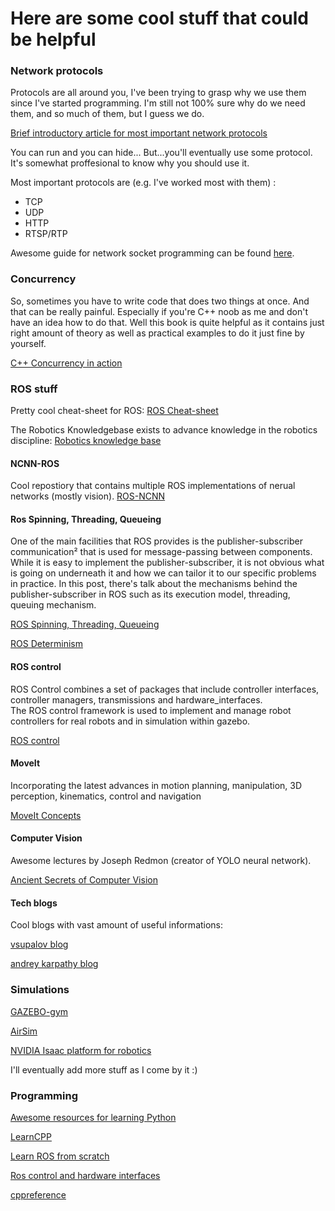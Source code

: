 # Here are some cool stuff that could be helpful 

### Network protocols 

Protocols are all around you, I've been trying to grasp why we use them since 
I've started programming. I'm still not 100% sure why do we need them, and so 
much of them, but I guess we do. 

[Brief introductory article for most important network protocols](https://www.cbtnuggets.com/blog/technology/networking/12-most-important-protocols-to-learn-for-networking) 

You can run and you can hide... But...you'll eventually use some protocol.
It's somewhat proffesional to know why you should use it. 

Most important protocols are (e.g. I've worked most with them) : 
 * TCP
 * UDP 
 * HTTP 
 * RTSP/RTP 

Awesome guide for network socket programming can be found [here](https://beej.us/guide/bgnet/).  

### Concurrency

So, sometimes you have to write code that does two things at once. And that can be really painful. 
Especially if you're C++ noob as me and don't have an idea how to do that. Well this book is 
quite helpful as it contains just right amount of theory as well as practical examples to do
it just fine by yourself. 

[C++ Concurrency in action](https://www.manning.com/books/c-plus-plus-concurrency-in-action) 

### ROS stuff

Pretty cool cheat-sheet for ROS:
[ROS Cheat-sheet](https://pk.sedenius.com/wp-content/uploads/2020/08/sedenius_ros_cheatsheet.pdf) 

The Robotics Knowledgebase exists to advance knowledge in the robotics discipline: 
[Robotics knowledge base](https://roboticsknowledgebase.com/)

#### NCNN-ROS

Cool repostiory that contains multiple ROS implementations of nerual networks (mostly vision). 
[ROS-NCNN](https://github.com/nilseuropa/ros_ncnn)

#### Ros Spinning, Threading, Queueing 

One of the main facilities that ROS provides is the publisher-subscriber communication² that is used for message-passing between components. While it is easy to implement the publisher-subscriber, it is not obvious what is going on underneath it and how we can tailor it to our specific problems in practice. 
In this post, there's talk about the mechanisms behind the publisher-subscriber in ROS such as its execution model, threading, queuing mechanism. 

[ROS Spinning, Threading, Queueing](https://levelup.gitconnected.com/ros-spinning-threading-queuing-aac9c0a793f)  

[ROS Determinism](https://roscon.ros.org/2017/presentations/ROSCon%202017%20Determinism%20in%20ROS.pdf)

#### ROS control 

ROS Control combines a set of packages that include controller interfaces, controller managers, transmissions and hardware_interfaces.  
The ROS control framework is used to implement and manage robot controllers for real robots and in simulation within gazebo.

[ROS control](https://fjp.at/posts/ros/ros-control/)  

#### MoveIt

Incorporating the latest advances in motion planning,
manipulation, 3D perception, kinematics, control and navigation

[MoveIt Concepts](https://moveit.ros.org/documentation/concepts/)  

#### Computer Vision 

Awesome lectures by Joseph Redmon (creator of YOLO neural network). 

[Ancient Secrets of Computer Vision](https://www.youtube.com/watch?v=8jXIAWg_yHU&ab_channel=JosephRedmon) 

#### Tech blogs 

Cool blogs with vast amount of useful informations: 

[vsupalov blog](https://vsupalov.com/articles/) 

[andrey karpathy blog](http://karpathy.github.io/) 


### Simulations

[GAZEBO-gym](https://github.com/erlerobot/gym-gazebo) 

[AirSim](https://microsoft.github.io/AirSim/) 

[NVIDIA Isaac platform for robotics](https://www.nvidia.com/en-us/deep-learning-ai/industries/robotics/) 

I'll eventually add more stuff as I come by it :) 

### Programming 

[Awesome resources for learning Python](https://wiki.python.org/moin/BeginnersGuide/NonProgrammers) 

[LearnCPP](https://www.learncpp.com/) 

[Learn ROS from scratch](https://sir.upc.edu/projects/rostutorials/index.html)

[Ros control and hardware interfaces](https://www.rosroboticslearning.com/ros-control) 

[cppreference](https://en.cppreference.com/w/) 
